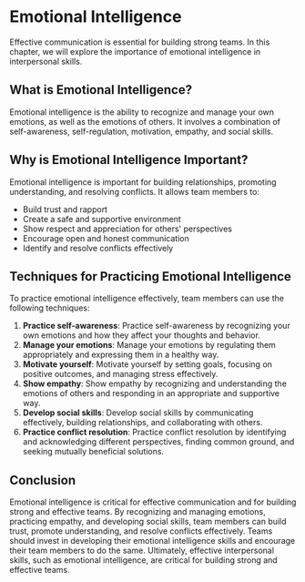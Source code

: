 # Emotional Intelligence

Effective communication is essential for building strong teams. In this chapter, we will explore the importance of emotional intelligence in interpersonal skills.

## What is Emotional Intelligence?

Emotional intelligence is the ability to recognize and manage your own emotions, as well as the emotions of others. It involves a combination of self-awareness, self-regulation, motivation, empathy, and social skills.

## Why is Emotional Intelligence Important?

Emotional intelligence is important for building relationships, promoting understanding, and resolving conflicts. It allows team members to:

- Build trust and rapport
- Create a safe and supportive environment
- Show respect and appreciation for others' perspectives
- Encourage open and honest communication
- Identify and resolve conflicts effectively

## Techniques for Practicing Emotional Intelligence

To practice emotional intelligence effectively, team members can use the following techniques:

1. **Practice self-awareness**: Practice self-awareness by recognizing your own emotions and how they affect your thoughts and behavior.
2. **Manage your emotions**: Manage your emotions by regulating them appropriately and expressing them in a healthy way.
3. **Motivate yourself**: Motivate yourself by setting goals, focusing on positive outcomes, and managing stress effectively.
4. **Show empathy**: Show empathy by recognizing and understanding the emotions of others and responding in an appropriate and supportive way.
5. **Develop social skills**: Develop social skills by communicating effectively, building relationships, and collaborating with others.
6. **Practice conflict resolution**: Practice conflict resolution by identifying and acknowledging different perspectives, finding common ground, and seeking mutually beneficial solutions.

## Conclusion

Emotional intelligence is critical for effective communication and for building strong and effective teams. By recognizing and managing emotions, practicing empathy, and developing social skills, team members can build trust, promote understanding, and resolve conflicts effectively. Teams should invest in developing their emotional intelligence skills and encourage their team members to do the same. Ultimately, effective interpersonal skills, such as emotional intelligence, are critical for building strong and effective teams.
